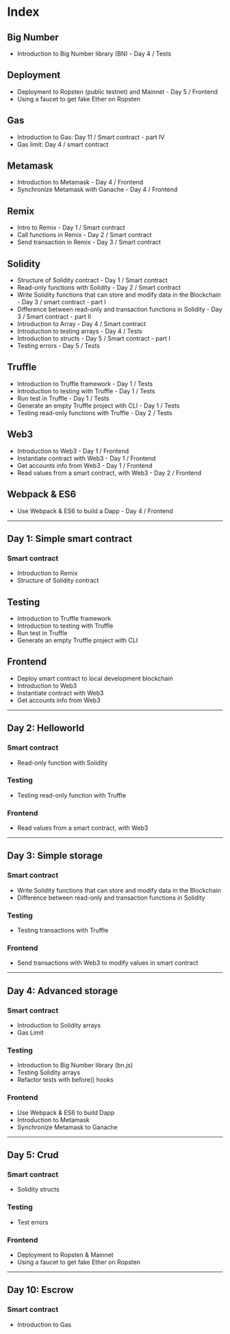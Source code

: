 # Index

## Big Number

* Introduction to Big Number library (BN) - Day 4 / Tests

## Deployment

* Deployment to Ropsten (public testnet) and Mainnet - Day 5 / Frontend
* Using a faucet to get fake Ether on Ropsten

## Gas

* Introduction to Gas: Day 11 / Smart contract - part IV
* Gas limit: Day 4 / smart contract

## Metamask

* Introduction to Metamask - Day 4 / Frontend
* Synchronize Metamask with Ganache - Day 4 / Frontend

## Remix

* Intro to Remix - Day 1 / Smart contract
* Call functions in Remix - Day 2 / Smart contract
* Send transaction in Remix - Day 3 / Smart contract

## Solidity

* Structure of Solidity contract - Day 1 / Smart contract
* Read-only functions with Solidity - Day 2 / Smart contract
* Write Solidity functions that can store and modify data in the Blockchain - Day 3 / smart contract - part I
* Difference between read-only and transaction functions in Solidity - Day 3 / Smart contract - part II
* Introduction to Array - Day 4 / Smart contract
* Introduction to testing arrays - Day 4 / Tests
* Introduction to structs - Day 5 / Smart contract - part I
* Testing errors - Day 5 / Tests

## Truffle

* Introduction to Truffle framework - Day 1 / Tests
* Introduction to testing with Truffle - Day 1 / Tests
* Run test in Truffle - Day 1 / Tests
* Generate an empty Truffle project with CLI - Day 1 / Tests 
* Testing read-only functions with Truffle - Day 2 / Tests

## Web3

* Introduction to Web3 - Day 1 / Frontend 
* Instantiate contract with Web3 - Day 1 / Frontend 
* Get accounts info from Web3 - Day 1 / Frontend 
* Read values from a smart contract, with Web3 - Day 2 / Frontend

## Webpack & ES6

* Use Webpack & ES6 to build a Dapp - Day 4 / Frontend 

---

## Day 1: Simple smart contract

### Smart contract
* Introduction to Remix
* Structure of Solidity contract

## Testing
* Introduction to Truffle framework
* Introduction to testing with Truffle
* Run test in Truffle
* Generate an empty Truffle project with CLI 

## Frontend
* Deploy smart contract to local development blockchain
* Introduction to Web3
* Instantiate contract with Web3
* Get accounts info from Web3

---

## Day 2: Helloworld

### Smart contract

* Read-only function with Solidity

### Testing

* Testing read-only function with Truffle

### Frontend

* Read values from a smart contract, with Web3

---

## Day 3: Simple storage

### Smart contract

* Write Solidity functions that can store and modify data in the Blockchain
* Difference between read-only and transaction functions in Solidity

### Testing

* Testing transactions with Truffle 

### Frontend

* Send transactions with Web3 to modify values in smart contract

---

## Day 4: Advanced storage

### Smart contract

* Introduction to Solidity arrays
* Gas Limit

### Testing

* Introduction to Big Number library (bn.js)
* Testing Solidity arrays
* Refactor tests with before() hooks

### Frontend

* Use Webpack & ES6 to build Dapp 
* Introduction to Metamask
* Synchronize Metamask to Ganache

---

## Day 5: Crud 

### Smart contract

* Solidity structs

### Testing

* Test errors

### Frontend

* Deployment to Ropsten & Mainnet
* Using a faucet to get fake Ether on Ropsten

---

## Day 10: Escrow

### Smart contract
* Introduction to Gas
